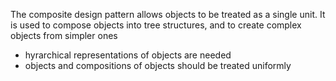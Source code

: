 The composite design pattern allows objects to be treated as a single unit.
It is used to compose objects into tree structures, and to create complex objects from simpler ones

- hyrarchical representations of objects are needed
- objects and compositions of objects should be treated uniformly
